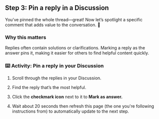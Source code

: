 ## Step 3: Pin a reply in a Discussion

You’ve pinned the whole thread—great! Now let’s spotlight a specific comment that adds value to the conversation. 📍

### Why this matters

Replies often contain solutions or clarifications. Marking a reply as the answer pins it, making it easier for others to find helpful content quickly.

### ⌨️ Activity: Pin a reply in your Discussion

1. Scroll through the replies in your Discussion.
2. Find the reply that’s the most helpful.

3. Click the **checkmark icon** next to it to **Mark as answer.**

4. Wait about 20 seconds then refresh this page (the one you're following instructions from) to automatically update to the next step.
